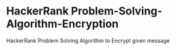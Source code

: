 # HackerRank Problem-Solving-Algorithm-Encryption
HackerRank Problem Solving Algorithm to Encrypt given message 

